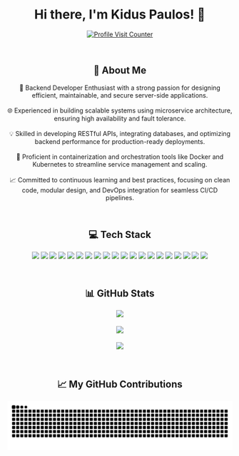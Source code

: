 <!--
<div align="center">
-->

<h1 align="center">Hi there, I'm Kidus Paulos! 👋</h1>

<p align="center">
  <a href="https://visitcount.itsvg.in">
    <img src="https://visitcount.itsvg.in/api?id=kida21&icon=0&color=0" alt="Profile Visit Counter" />
  </a>
</p>

<br/>

<h2 align="center">💫 About Me</h2>

<p align="center">
🔧 Backend Developer Enthusiast with a strong passion for designing efficient, maintainable, and secure server-side applications.<br/><br/>
🌐 Experienced in building scalable systems using microservice architecture, ensuring high availability and fault tolerance.<br/><br/>
💡 Skilled in developing RESTful APIs, integrating databases, and optimizing backend performance for production-ready deployments.<br/><br/>
🚀 Proficient in containerization and orchestration tools like Docker and Kubernetes to streamline service management and scaling.<br/><br/>
📈 Committed to continuous learning and best practices, focusing on clean code, modular design, and DevOps integration for seamless CI/CD pipelines.
</p>

<br/>

<h2 align="center">💻 Tech Stack</h2>

<p align="center">
<img src="https://img.shields.io/badge/go-%2300ADD8.svg?style=for-the-badge&logo=go&logoColor=white" />
<img src="https://img.shields.io/badge/c%23-%23239120.svg?style=for-the-badge&logo=csharp&logoColor=white" />
<img src="https://img.shields.io/badge/.NET-5C2D91?style=for-the-badge&logo=.net&logoColor=white" />
<img src="https://img.shields.io/badge/git-%23F05033.svg?style=for-the-badge&logo=git&logoColor=white" />
<img src="https://img.shields.io/badge/docker-%230db7ed.svg?style=for-the-badge&logo=docker&logoColor=white" />
<img src="https://img.shields.io/badge/kubernetes-%23326ce5.svg?style=for-the-badge&logo=kubernetes&logoColor=white" />
<img src="https://img.shields.io/badge/Postman-FF6C37?style=for-the-badge&logo=postman&logoColor=white" />
<img src="https://img.shields.io/badge/Prometheus-E6522C?style=for-the-badge&logo=Prometheus&logoColor=white" />
<img src="https://img.shields.io/badge/c++-%2300599C.svg?style=for-the-badge&logo=c%2B%2B&logoColor=white" />
<img src="https://img.shields.io/badge/css3-%231572B6.svg?style=for-the-badge&logo=css3&logoColor=white" />
<img src="https://img.shields.io/badge/dart-%230175C2.svg?style=for-the-badge&logo=dart&logoColor=white" />
<img src="https://img.shields.io/badge/html5-%23E34F26.svg?style=for-the-badge&logo=html5&logoColor=white" />
<img src="https://img.shields.io/badge/typescript-%23007ACC.svg?style=for-the-badge&logo=typescript&logoColor=white" />
<img src="https://img.shields.io/badge/javascript-%23323330.svg?style=for-the-badge&logo=javascript&logoColor=%23F7DF1E" />
<img src="https://img.shields.io/badge/netlify-%23000000.svg?style=for-the-badge&logo=netlify&logoColor=#00C7B7" />
<img src="https://img.shields.io/badge/postgres-%23316192.svg?style=for-the-badge&logo=postgresql&logoColor=white" />
<img src="https://img.shields.io/badge/redis-%23DD0031.svg?style=for-the-badge&logo=redis&logoColor=white" />
<img src="https://img.shields.io/badge/react-%2320232a.svg?style=for-the-badge&logo=react&logoColor=%2361DAFB" />
<img src="https://img.shields.io/badge/tailwindcss-%2338B2AC.svg?style=for-the-badge&logo=tailwind-css&logoColor=white" />
<img src="https://img.shields.io/badge/vue.js-%2335495e.svg?style=for-the-badge&logo=vuedotjs&logoColor=%234FC08D" />
</p>

<br/>

<h2 align="center">📊 GitHub Stats</h2>

<p align="center">
<img src="https://github-readme-stats.vercel.app/api?username=kida21&theme=dark&hide_border=false&include_all_commits=true&count_private=true" /><br/><br/>
<img src="https://nirzak-streak-stats.vercel.app/?user=kida21&theme=dark&hide_border=false" /><br/><br/>
<img src="https://github-readme-stats.vercel.app/api/top-langs/?username=kida21&theme=dark&hide_border=false&include_all_commits=true&count_private=true&layout=compact" />
</p>

<br/>

<h2 align="center">📈 My GitHub Contributions</h2>

<p align="center">
<picture>
  <source media="(prefers-color-scheme: dark)" srcset="https://raw.githubusercontent.com/D3vil0p3r/D3vil0p3r/output/github-contribution-grid-snake-dark.svg" />
  <source media="(prefers-color-scheme: light)" srcset="https://raw.githubusercontent.com/D3vil0p3r/D3vil0p3r/output/github-contribution-grid-snake.svg" />
  <img alt="github-snake" src="https://raw.githubusercontent.com/D3vil0p3r/D3vil0p3r/output/github-contribution-grid-snake.svg" />
</picture>
</p>

<!-- Proudly created with GPRM ( https://gprm.itsvg.in ) -->
